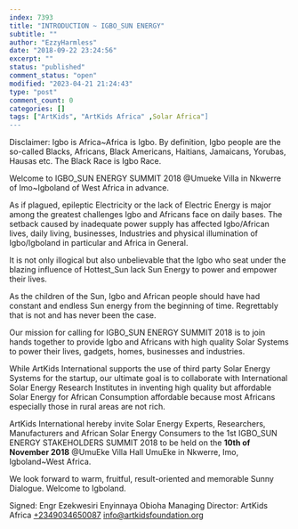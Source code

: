 ```yaml
---
index: 7393
title: "INTRODUCTION ~ IGBO_SUN ENERGY"
subtitle: ""
author: "EzzyHarmless"
date: "2018-09-22 23:24:56"
excerpt: ""
status: "published"
comment_status: "open"
modified: "2023-04-21 21:24:43"
type: "post"
comment_count: 0
categories: []
tags: ["ArtKids", "ArtKids Africa" ,Solar Africa"]
---
```

Disclaimer: Igbo is Africa~Africa is Igbo. By definition, Igbo people are the so-called Blacks, Africans, Black Americans, Haitians, Jamaicans, Yorubas, Hausas etc. The Black Race is Igbo Race.

Welcome to IGBO\_SUN ENERGY SUMMIT 2018 @Umueke Villa in Nkwerre of Imo~Igboland of West Africa in advance.

As if plagued, epileptic Electricity or the lack of Electric Energy is major among the greatest challenges Igbo and Africans face on daily bases. The setback caused by inadequate power supply has affected Igbo/African lives, daily living, businesses, Industries and physical illumination of Igbo/Igboland in particular and Africa in General.

It is not only illogical but also unbelievable that the Igbo who seat under the blazing influence of Hottest\_Sun lack Sun Energy to power and empower their lives.

As the children of the Sun, Igbo and African people should have had constant and endless Sun energy from the beginning of time. Regrettably that is not and has never been the case.

Our mission for calling for IGBO\_SUN ENERGY SUMMIT 2018 is to join hands together to provide Igbo and Africans with high quality Solar Systems to power their lives, gadgets, homes, businesses and industries.

While ArtKids International supports the use of third party Solar Energy Systems for the startup, our ultimate goal is to collaborate with International Solar Energy Research Institutes in inventing high quality but affordable Solar Energy for African Consumption affordable because most Africans especially those in rural areas are not rich.

ArtKids International hereby invite Solar Energy Experts, Researchers, Manufacturers and African Solar Energy Consumers to the 1st IGBO\_SUN ENERGY STAKEHOLDERS SUMMIT 2018 to be held on the **10th of November 2018** @UmuEke Villa Hall UmuEke in Nkwerre, Imo, Igboland~West Africa.

We look forward to warm, fruitful, result-oriented and memorable Sunny Dialogue. Welcome to Igboland.

Signed:
Engr Ezekwesiri Enyinnaya Obioha
Managing Director: ArtKids Africa
[+2349034650087](tel:+2349034650087 "Call ArtKids Africa")
[info@artkidsfoundation.org](mailto:Info@artkidsfoundation.org "Email ArtKids Africa")